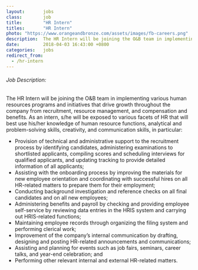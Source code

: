 ```yaml
---
layout:       jobs
class:        job
title:        "HR Intern"
titles:       "HR Intern"
photo: "https://www.orangeandbronze.com/assets/images/fb-careers.png"
description:  The HR Intern will be joining the O&B team in implementing various human resources programs and initiatives that drive growth throughout the company from recruitment, resource management, and compensation and benefits.
date:         2018-04-03 16:43:00 +0800
categories:   jobs
redirect_from: 
  - /hr-intern
---
```

<!-- Do not leave new lines after each element. Elements after new lines will not be rendered. -->
<h6 class="-dark">Job Description:</h6>
<p>
  The HR Intern will be joining the O&B team in implementing various human resources programs and initiatives that drive growth throughout the company from recruitment, resource management, and compensation and benefits. As an intern, s/he will be exposed to various facets of HR that will best use his/her knowledge of human resource functions, analytical and problem-solving skills, creativity, and communication skills, in particular:
</p>
<ul>
  <li>
    Provision of technical and administrative support to the recruitment process by identifying candidates, administering examinations to shortlisted applicants, compiling scores and scheduling interviews for qualified applicants, and updating tracking to provide detailed information of all applicants;
  </li>
  <li>
    Assisting with the onboarding process by improving the materials for new employee orientation and coordinating with successful hires on all HR-related matters to prepare them for their employment;
  </li>
  <li>
    Conducting background investigation and reference checks on all final candidates and on all new employees;
  </li>
  <li>
    Administering benefits and payroll by checking and providing employee self-service by reviewing data entries in the HRIS system and carrying out HRIS-related functions; 
  </li>
  <li>
    Maintaining employee records through organizing the filing system and performing clerical work;
  </li>
  <li>
    Improvement of the company’s internal communication by drafting, designing and posting HR-related announcements and communications;
  </li>
  <li>
    Assisting and planning for events such as job fairs, seminars, career talks, and year-end celebration; and
  </li>
  <li>
    Performing other relevant internal and external HR-related matters.
  </li>
</ul>